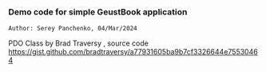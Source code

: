 ### Demo code for simple GeustBook application

```
Author: Serey Panchenko, 04/Mar/2024
```

PDO Class by Brad Traversy , source code https://gist.github.com/bradtraversy/a77931605ba9b7cf3326644e75530464